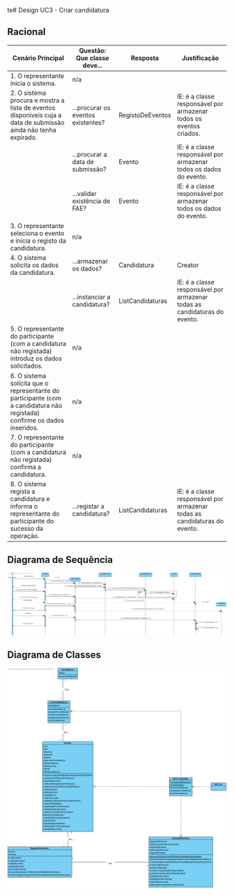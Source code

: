 te# Design UC3 - Criar candidatura

## Racional ##


| Cenário Principal                                                                                                                 | Questão: Que classe deve...        | Resposta           | Justificação                                                              |
|-----------------------------------------------------------------------------------------------------------------------------------|------------------------------------|--------------------|---------------------------------------------------------------------------|
| 1. O representante inicia o sistema.                                                                                              | n/a                                |                    |                                                                           |
| 2. O sistema procura e mostra a lista de eventos disponiveis cuja a data de submissão ainda não tenha expirado.                   | ...procurar os eventos existentes? | RegistoDeEventos   | IE: é a classe responsável por armazenar todos os eventos criados.        |
|                                                                                                                                   | ...procurar a data de submissão?   | Evento             | IE: é a classe responsável por armazenar todos os dados do evento.        |
|                                                                                                                                   | ...validar existência de FAE?      | Evento             | IE: é a classe responsável por armazenar todos os dados do evento.        |
| 3. O representante seleciona o evento e inicia o registo da candidatura.                                                          | n/a                                |                    |                                                                           |
| 4. O sistema solicita os dados da candidatura.                                                                                    | ...armazenar os dados?             | Candidatura        | Creator                                                                   |
|                                                                                                                                   | ...instanciar a candidatura?       | ListCandidaturas   | IE: é a classe responsável por armazenar todas as candidaturas do evento. |
| 5. O representante do participante (com a candidatura não registada) introduz os dados solicitados.                               | n/a                                |                    |                                                                           |
| 6. O sistema solicita que o representante do participante (com a candidatura não registada) confirme os dados inseridos.          | n/a                                |                    |                                                                           |
| 7. O representante do participante (com a candidatura não registada) confirma a candidatura.                                      | n/a                                |                    |                                                                           |
| 8. O sistema regista a candidatura e informa o representante do participante do sucesso da operação.                              | ...registar a candidatura?         | ListCandidaturas   | IE: é a classe responsável por armazenar todas as candidaturas do evento. |




##	Diagrama de Sequência ##
![UC3-Criar_Candidatura-SD.png](../Imagens/Design/UC3-Criar_Candidatura-SD.png)


##	Diagrama de Classes ##
![UC3-Criar_Candidatura-ClassDiagram.png](../Imagens/Design/UC3-Criar_Candidatura-ClassDiagram.png)
